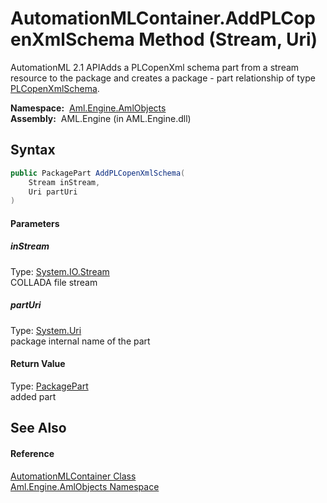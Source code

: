 AutomationMLContainer.AddPLCopenXmlSchema Method (Stream, Uri)
==============================================================
AutomationML 2.1 APIAdds a PLCopenXml schema part from a stream resource to the package and creates a package - part relationship of type [PLCopenXmlSchema][1].

  **Namespace:**  [Aml.Engine.AmlObjects][2]  
  **Assembly:**  AML.Engine (in AML.Engine.dll)

Syntax
------

```csharp
public PackagePart AddPLCopenXmlSchema(
	Stream inStream,
	Uri partUri
)
```

#### Parameters

##### *inStream*
Type: [System.IO.Stream][3]  
 COLLADA file stream

##### *partUri*
Type: [System.Uri][4]  
 package internal name of the part

#### Return Value
Type: [PackagePart][5]  
 added part 

See Also
--------

#### Reference
[AutomationMLContainer Class][6]  
[Aml.Engine.AmlObjects Namespace][2]  

[1]: ../AutomationMLContainer_RelationshipType/PLCopenXmlSchema.md
[2]: ../README.md
[3]: https://docs.microsoft.com/dotnet/api/system.io.stream
[4]: https://docs.microsoft.com/dotnet/api/system.uri
[5]: https://docs.microsoft.com/dotnet/api/system.io.packaging.packagepart
[6]: README.md
[7]: https://www.automationml.org
[8]: ../../icons/logoShade.png